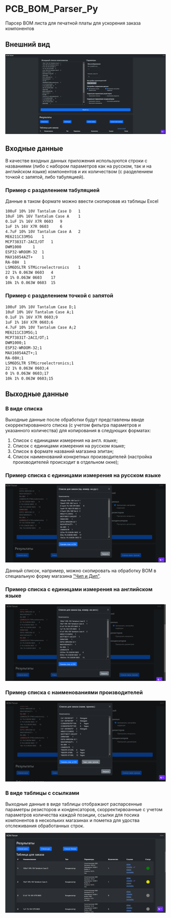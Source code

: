 # PCB_BOM_Parser_Py
Парсер BOM листа для печатной платы для ускорения заказа компонентов

## Внешний вид

![Внешний вид](Resources/view_example.png)


## Входные данные
В качестве входных данных приложения используются строки с названиями (либо с набором параметров как на русском, так и на английском языке) компонентов и их количеством (с разделением точкой с запятой, либо табуляцией).

### Пример с разделением табуляцией

Данные в таком формате можно ввести скопировав из таблицы Excel
```
100uF 10% 10V Tantalum Case D 	1
10uF 10% 16V Tantalum Case A 	1
0.1uF 1% 16V X7R 0603 	9
1uF 1% 16V X7R 0603 	6
4.7uF 10% 10V Tantalum Case A 	2
ME6211C33M5G 	1
MCP73831T-2ACI/OT 	1
DWM1000 	1
ESP32-WROOM-32 	1
MAX16054AZT+ 	1
RA-08H 	1
LSM6DSLTR STMicroelectronics 	1
22 1% 0.063W 0603 	4
0 1% 0.063W 0603 	17
10k 1% 0.063W 0603 	15
```

### Пример с разделением точкой с запятой
```
100uF 10% 10V Tantalum Case D;1
10uF 10% 16V Tantalum Case A;1
0.1uF 1% 16V X7R 0603;9
1uF 1% 16V X7R 0603;6
4.7uF 10% 10V Tantalum Case A;2
ME6211C33M5G;1
MCP73831T-2ACI/OT;1
DWM1000;1
ESP32-WROOM-32;1
MAX16054AZT+;1
RA-08H;1
LSM6DSLTR STMicroelectronics;1
22 1% 0.063W 0603;4
0 1% 0.063W 0603;17
10k 1% 0.063W 0603;15
```


## Выходные данные

### В виде списка
Выходные данные после обработки будут представлены ввиде скорректированного списка (с учетом фильтра параметров и указанного количества) для копирования в следующих форматах:

1. Список с единицами измерения на англ. языке;
2. Список с единицами измерения на русском языке;
3. Список в формате названий магазина элитан;
4. Список наименований конкретных производителей (настройка производителей происходит в отдельном окне);

### Пример списка с единицами измерения на русском языке

![Пример списока с единицами измерения на русском языке](Resources/out_modal_example_ru.png)

Данный список, например, можно скопировать на обработку BOM в специальную форму магазина ["Чип и Дип"](https://www.chipdip.ru/specs).


### Пример списка с единицами измерения на английском языке

![Пример списока с единицами измерения на русском языке](Resources/out_modal_example_en.png)




### Пример списка с наименованиями производителей

![Пример списока с единицами измерения на русском языке](Resources/out_modal_example_man.png)




### В виде таблицы с ссылками

Выходные данные в виде таблицы отображают распарсенные параметры резисторов и конденсаторов, скорректирвоанные с учетом параметров количества каждой позиции, ссылки для посика компонентов в нескольких магазинах и пометка для удоства отслеживания обработанных строк.

![Пример выходных данных в виде таблицы](Resources/out_table_example.png)
